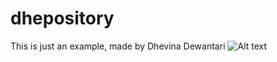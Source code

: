 # dhepository
This is just an example, made by Dhevina Dewantari
![Alt text](https://cmmedia.a.ssl.fastly.net/32038947885fd0b4daad/20780337/80x80/resample(lanczos).jpeg "Dhevin")
